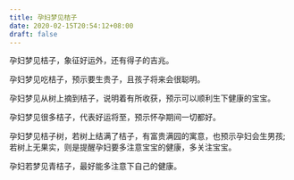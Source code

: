 ```yaml
---
title: 孕妇梦见桔子
date: 2020-02-15T20:54:12+08:00
draft: false
---
```


孕妇梦见桔子，象征好运外，还有得子的吉兆。<br>

孕妇梦见吃桔子，预示要生贵子，且孩子将来会很聪明。<br>

孕妇梦见从树上摘到桔子，说明着有所收获，预示可以顺利生下健康的宝宝。<br>

孕妇梦见很多桔子，代表好运将至，预示怀孕期间一切都好。<br>

孕妇梦见桔子树，若树上结满了桔子，有富贵满园的寓意，也预示孕妇会生男孩;若树上无果实，则是提醒孕妇要多注意宝宝的健康，多关注宝宝。<br>

孕妇若梦见青桔子，最好能多注意下自己的健康。<br>

